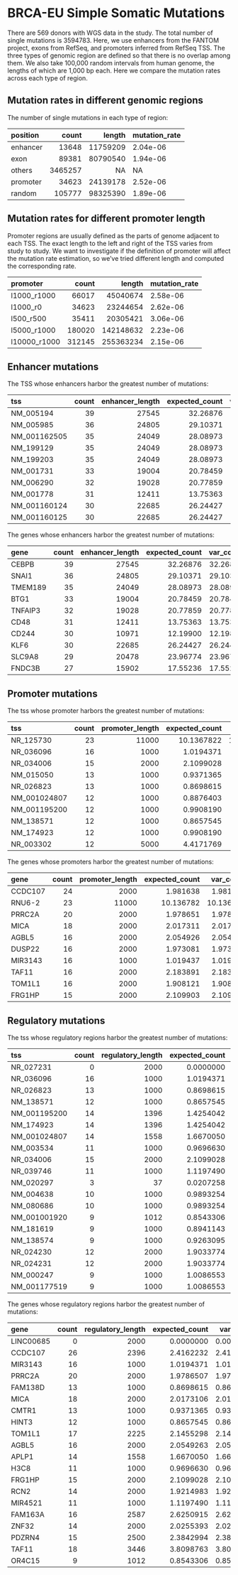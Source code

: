 BRCA-EU Simple Somatic Mutations
================

There are 569 donors with WGS data in the study. The total number of
single mutations is 3594783. Here, we use enhancers from the FANTOM
project, exons from RefSeq, and promoters inferred from RefSeq TSS. The
three types of genomic region are defined so that there is no overlap
among them. We also take 100,000 random intervals from human genome, the
lengths of which are 1,000 bp each. Here we compare the mutation rates
across each type of region.

## Mutation rates in different genomic regions

The number of single mutations in each type of region:

| position |   count |   length | mutation\_rate |
| :------- | ------: | -------: | :------------- |
| enhancer |   13648 | 11759209 | 2.04e-06       |
| exon     |   89381 | 80790540 | 1.94e-06       |
| others   | 3465257 |       NA | NA             |
| promoter |   34623 | 24139178 | 2.52e-06       |
| random   |  105777 | 98325390 | 1.89e-06       |

## Mutation rates for different promoter length

Promoter regions are usually defined as the parts of genome adjacent to
each TSS. The exact length to the left and right of the TSS varies from
study to study. We want to investigate if the definition of promoter
will affect the mutation rate estimation, so we’ve tried different
length and computed the corresponding rate.

| promoter      |  count |    length | mutation\_rate |
| :------------ | -----: | --------: | :------------- |
| l1000\_r1000  |  66017 |  45040674 | 2.58e-06       |
| l1000\_r0     |  34623 |  23244654 | 2.62e-06       |
| l500\_r500    |  35411 |  20305421 | 3.06e-06       |
| l5000\_r1000  | 180020 | 142148632 | 2.23e-06       |
| l10000\_r1000 | 312145 | 255363234 | 2.15e-06       |

## Enhancer mutations

The TSS whose enhancers harbor the greatest number of
mutations:

| tss           | count | enhancer\_length | expected\_count | var\_count |  p\_value |
| :------------ | ----: | ---------------: | --------------: | ---------: | --------: |
| NM\_005194    |    39 |            27545 |        32.26876 |   32.26867 | 0.1042294 |
| NM\_005985    |    36 |            24805 |        29.10371 |   29.10363 | 0.0888055 |
| NM\_001162505 |    35 |            24049 |        28.08973 |   28.08965 | 0.0848904 |
| NM\_199129    |    35 |            24049 |        28.08973 |   28.08965 | 0.0848904 |
| NM\_199203    |    35 |            24049 |        28.08973 |   28.08965 | 0.0848904 |
| NM\_001731    |    33 |            19004 |        20.78459 |   20.78453 | 0.0047559 |
| NM\_006290    |    32 |            19028 |        20.77859 |   20.77854 | 0.0080369 |
| NM\_001778    |    31 |            12411 |        13.75363 |   13.75359 | 0.0000184 |
| NM\_001160124 |    30 |            22685 |        26.24427 |   26.24420 | 0.2000343 |
| NM\_001160125 |    30 |            22685 |        26.24427 |   26.24420 | 0.2000343 |

The genes whose enhancers harbor the greatest number of
mutations:

| gene    | count | enhancer\_length | expected\_count | var\_count |  p\_value |
| :------ | ----: | ---------------: | --------------: | ---------: | --------: |
| CEBPB   |    39 |            27545 |        32.26876 |   32.26867 | 0.1042294 |
| SNAI1   |    36 |            24805 |        29.10371 |   29.10363 | 0.0888055 |
| TMEM189 |    35 |            24049 |        28.08973 |   28.08965 | 0.0848904 |
| BTG1    |    33 |            19004 |        20.78459 |   20.78453 | 0.0047559 |
| TNFAIP3 |    32 |            19028 |        20.77859 |   20.77854 | 0.0080369 |
| CD48    |    31 |            12411 |        13.75363 |   13.75359 | 0.0000184 |
| CD244   |    30 |            10971 |        12.19900 |   12.19895 | 0.0000046 |
| KLF6    |    30 |            22685 |        26.24427 |   26.24420 | 0.2000343 |
| SLC9A8  |    29 |            20478 |        23.96774 |   23.96767 | 0.1306655 |
| FNDC3B  |    27 |            15902 |        17.55236 |   17.55231 | 0.0129509 |

## Promoter mutations

The tss whose promoter harbors the greatest number of
mutations:

| tss           | count | promoter\_length | expected\_count | var\_count |  p\_value |
| :------------ | ----: | ---------------: | --------------: | ---------: | --------: |
| NR\_125730    |    23 |            11000 |      10.1367822 | 10.1367515 | 0.0001464 |
| NR\_036096    |    16 |             1000 |       1.0194371 |  1.0194300 | 0.0000000 |
| NR\_034006    |    15 |             2000 |       2.1099028 |  2.1099014 | 0.0000000 |
| NM\_015050    |    13 |             1000 |       0.9371365 |  0.9371355 | 0.0000000 |
| NR\_026823    |    13 |             1000 |       0.8698615 |  0.8698568 | 0.0000000 |
| NM\_001024807 |    12 |             1000 |       0.8876403 |  0.8876342 | 0.0000000 |
| NM\_001195200 |    12 |             1000 |       0.9908190 |  0.9908176 | 0.0000000 |
| NM\_138571    |    12 |             1000 |       0.8657545 |  0.8657539 | 0.0000000 |
| NM\_174923    |    12 |             1000 |       0.9908190 |  0.9908176 | 0.0000000 |
| NR\_003302    |    12 |             5000 |       4.4171769 |  4.4171678 | 0.0006815 |

The genes whose promoters harbor the greatest number of
mutations:

| gene    | count | promoter\_length | expected\_count | var\_count |  p\_value |
| :------ | ----: | ---------------: | --------------: | ---------: | --------: |
| CCDC107 |    24 |             2000 |        1.981638 |   1.981635 | 0.0000000 |
| RNU6-2  |    23 |            11000 |       10.136782 |  10.136752 | 0.0001464 |
| PRRC2A  |    20 |             2000 |        1.978651 |   1.978649 | 0.0000000 |
| MICA    |    18 |             2000 |        2.017311 |   2.017304 | 0.0000000 |
| AGBL5   |    16 |             2000 |        2.054926 |   2.054924 | 0.0000000 |
| DUSP22  |    16 |             2000 |        1.973081 |   1.973080 | 0.0000000 |
| MIR3143 |    16 |             1000 |        1.019437 |   1.019430 | 0.0000000 |
| TAF11   |    16 |             2000 |        2.183891 |   2.183889 | 0.0000000 |
| TOM1L1  |    16 |             2000 |        1.908121 |   1.908118 | 0.0000000 |
| FRG1HP  |    15 |             2000 |        2.109903 |   2.109901 | 0.0000000 |

## Regulatory mutations

The tss whose regulatory regions harbor the greatest number of
mutations:

| tss           | count | regulatory\_length | expected\_count | var\_count | p\_value |
| :------------ | ----: | -----------------: | --------------: | ---------: | -------: |
| NR\_027231    |     0 |               2000 |       0.0000000 |  0.0000000 |    0e+00 |
| NR\_036096    |    16 |               1000 |       1.0194371 |  1.0194300 |    0e+00 |
| NR\_026823    |    13 |               1000 |       0.8698615 |  0.8698568 |    0e+00 |
| NM\_138571    |    12 |               1000 |       0.8657545 |  0.8657539 |    0e+00 |
| NM\_001195200 |    14 |               1396 |       1.4254042 |  1.4254024 |    0e+00 |
| NM\_174923    |    14 |               1396 |       1.4254042 |  1.4254024 |    0e+00 |
| NM\_001024807 |    14 |               1558 |       1.6670050 |  1.6669981 |    0e+00 |
| NM\_003534    |    11 |               1000 |       0.9696630 |  0.9696617 |    0e+00 |
| NR\_034006    |    15 |               2000 |       2.1099028 |  2.1099014 |    0e+00 |
| NR\_039746    |    11 |               1000 |       1.1197490 |  1.1197475 |    0e+00 |
| NM\_020297    |     3 |                 37 |       0.0207258 |  0.0207257 |    0e+00 |
| NM\_004638    |    10 |               1000 |       0.9893254 |  0.9893245 |    0e+00 |
| NM\_080686    |    10 |               1000 |       0.9893254 |  0.9893245 |    0e+00 |
| NM\_001001920 |     9 |               1012 |       0.8543306 |  0.8543301 |    0e+00 |
| NM\_181619    |     9 |               1000 |       0.8941143 |  0.8941136 |    0e+00 |
| NM\_138574    |     9 |               1000 |       0.9263095 |  0.9263087 |    1e-07 |
| NR\_024230    |    12 |               2000 |       1.9033774 |  1.9033699 |    1e-07 |
| NR\_024231    |    12 |               2000 |       1.9033774 |  1.9033699 |    1e-07 |
| NM\_000247    |     9 |               1000 |       1.0086553 |  1.0086522 |    1e-07 |
| NM\_001177519 |     9 |               1000 |       1.0086553 |  1.0086522 |    1e-07 |

The genes whose regulatory regions harbor the greatest number of
mutations:

| gene      | count | regulatory\_length | expected\_count | var\_count | p\_value |
| :-------- | ----: | -----------------: | --------------: | ---------: | -------: |
| LINC00685 |     0 |               2000 |       0.0000000 |  0.0000000 |        0 |
| CCDC107   |    26 |               2396 |       2.4162232 |  2.4162200 |        0 |
| MIR3143   |    16 |               1000 |       1.0194371 |  1.0194300 |        0 |
| PRRC2A    |    20 |               2000 |       1.9786507 |  1.9786491 |        0 |
| FAM138D   |    13 |               1000 |       0.8698615 |  0.8698568 |        0 |
| MICA      |    18 |               2000 |       2.0173106 |  2.0173043 |        0 |
| CMTR1     |    13 |               1000 |       0.9371365 |  0.9371355 |        0 |
| HINT3     |    12 |               1000 |       0.8657545 |  0.8657539 |        0 |
| TOM1L1    |    17 |               2225 |       2.1455298 |  2.1455273 |        0 |
| AGBL5     |    16 |               2000 |       2.0549263 |  2.0549238 |        0 |
| APLP1     |    14 |               1558 |       1.6670050 |  1.6669981 |        0 |
| H3C8      |    11 |               1000 |       0.9696630 |  0.9696617 |        0 |
| FRG1HP    |    15 |               2000 |       2.1099028 |  2.1099014 |        0 |
| RCN2      |    14 |               2000 |       1.9214983 |  1.9214963 |        0 |
| MIR4521   |    11 |               1000 |       1.1197490 |  1.1197475 |        0 |
| FAM163A   |    16 |               2587 |       2.6250915 |  2.6250880 |        0 |
| ZNF32     |    14 |               2000 |       2.0255393 |  2.0255380 |        0 |
| PDZRN4    |    15 |               2500 |       2.3842994 |  2.3842968 |        0 |
| TAF11     |    18 |               3446 |       3.8098763 |  3.8098712 |        0 |
| OR4C15    |     9 |               1012 |       0.8543306 |  0.8543301 |        0 |
